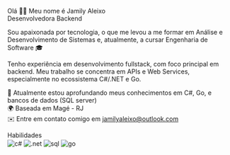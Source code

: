 Olá 👋🏼 Meu nome é Jamily Aleixo </br>
Desenvolvedora Backend

Sou apaixonada por tecnologia, o que me levou a me formar em Análise e Desenvolvimento de Sistemas e, atualmente, a cursar Engenharia de Software 🎓

Tenho experiência em desenvolvimento fullstack, com foco principal em backend. Meu trabalho se concentra em APIs e Web Services, especialmente no ecossistema C#/.NET e Go.

🧠 Atualmente estou aprofundando meus conhecimentos em C#, Go, e bancos de dados (SQL server) </br>
🌍 Baseada em Magé - RJ</br>
✉️ Entre em contato comigo em jamilyaleixo@outlook.com

Habilidades </br>
  <img align="center" alt="c#" src="https://img.shields.io/badge/C%23-239120?logo=c-sharp&logoColor=white" />
  <img align="center" alt=".net" src="https://img.shields.io/badge/.NET-5C2D91?style=badge&logo=.net&logoColor=white" />
  <img align="center" alt="sql" src="https://img.shields.io/badge/Microsoft_SQL_Server-CC2927" />
  <img align="center" alt="go" src="https://img.shields.io/badge/golang-00ADD8?&style=plastic&logo=go&logoColor=white" />
